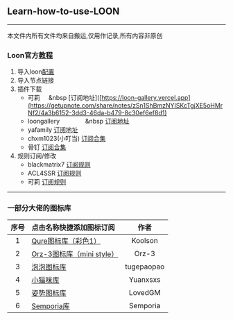 ## Learn-how-to-use-LOON
****

本文件内所有文件均来自搬运,仅用作记录,所有内容非原创

### Loon官方[教程](https://github.com/TiyNa/LoonManual)
1. 导入loon[配置](https://raw.githubusercontent.com/CDKe-2022/Loon-learn/main/Loon%E9%85%8D%E7%BD%AE.conf)
2. 导入节点链接
3. 插件下载
   - 可莉 &nbsp;&nbsp;&nbsp;&nbsp;&nbsp [订阅地址]([https://loon-gallery.vercel.app](https://getupnote.com/share/notes/zSn1ShBmzNYISKcTgjXE5oHMrNf2/4a3b6152-3dd3-46da-b479-8c30ef6ef8d1) 
   - loongallery &nbsp;&nbsp;&nbsp;&nbsp;&nbsp;&nbsp;&nbsp;&nbsp;&nbsp;&nbsp;&nbsp;&nbsp;&nbsp;&nbsp;&nbsp [订阅地址](https://loon-gallery.vercel.app) 
   - yafamily             [订阅地址](https://yfamily.vercel.app) 
   - chxm1023(小叮当)     [订阅合集](https://github.com/chxm1023/Script_X/blob/main/Collections.plugin) 
   - 骨钉                 [订阅合集](https://raw.githubusercontent.com/Guding88/Script/main/APPheji_Guding.plugin) 
5. 规则订阅/修改
   - blackmatrix7         [订阅规则](https://github.com/blackmatrix7/ios_rule_script/tree/master/rule/Loon)
   - ACL4SSR              [订阅规则](https://github.com/ACL4SSR/ACL4SSR/tree/master)
   - 可莉                 [订阅规则](https://gitlab.com/lodepuly/vpn_tool/-/tree/main/Tool/Loon/Rule?ref_type=heads)

****
### 一部分大佬的图标库

| 序号 | 点击名称快捷添加图标订阅 | 作者 |
| :----: | :---- | :----: |
| 1  | [Qure图标库（彩色1）](https://github.com/Koolson/Qure) | Koolson |
| 2  | [Orz-3图标库（mini style）](https://github.com/Orz-3/mini) | Orz-3 |
| 3  | [泡泡图标库 ](https://github.com/tugepaopao/Image-Storage/tree/master/icon) | tugepaopao |
| 4 | [小猫咪库](https://github.com/Yuanxsxs/QtumultX/tree/master/Icon) | Yuanxsxs |
| 5 | [姿势图标库](https://github.com/LovedGM/Quantumult-X-TuBiao) | LovedGM | 
| 6 | [Semporia库 ](https://github.com/Semporia/Hand-Painted-icon) | Semporia |
